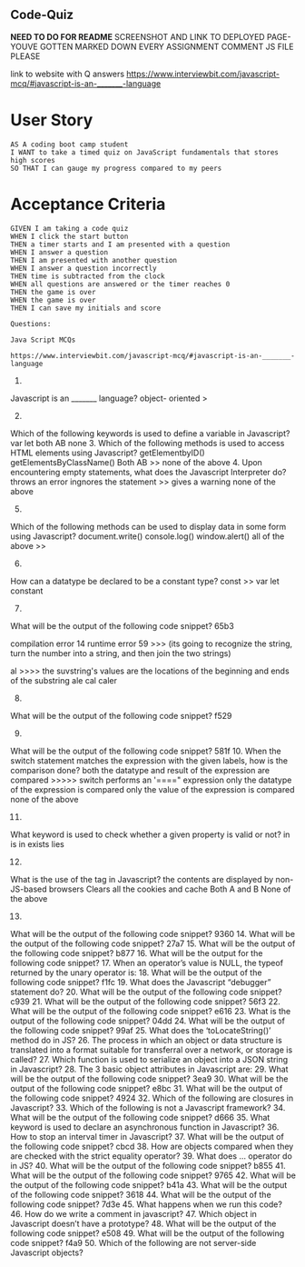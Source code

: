 ## Code-Quiz 


**NEED TO DO FOR README**
SCREENSHOT AND LINK TO DEPLOYED PAGE- YOUVE GOTTEN MARKED DOWN EVERY ASSIGNMENT
COMMENT JS FILE PLEASE

link to website with Q answers 
https://www.interviewbit.com/javascript-mcq/#javascript-is-an-_______-language



# User Story

    AS A coding boot camp student
    I WANT to take a timed quiz on JavaScript fundamentals that stores high scores
    SO THAT I can gauge my progress compared to my peers

# Acceptance Criteria

    GIVEN I am taking a code quiz
    WHEN I click the start button
    THEN a timer starts and I am presented with a question
    WHEN I answer a question
    THEN I am presented with another question
    WHEN I answer a question incorrectly
    THEN time is subtracted from the clock
    WHEN all questions are answered or the timer reaches 0
    THEN the game is over
    WHEN the game is over
    THEN I can save my initials and score

    Questions: 

    Java Script MCQs

    https://www.interviewbit.com/javascript-mcq/#javascript-is-an-_______-language
1.
Javascript is an _______ language?
object- oriented >

2.
Which of the following keywords is used to define a variable in Javascript?
var
let
both AB
none
3.
Which of the following methods is used to access HTML elements using Javascript?
getElementbyID()
getElementsByClassName()
Both AB >>
none of the above
4.
Upon encountering empty statements, what does the Javascript Interpreter do?
throws an error
ingnores the statement >>
gives a warning
none of the above

5.
Which of the following methods can be used to display data in some form using Javascript?
document.write()
console.log()
window.alert()
all of the above >>


6.
How can a datatype be declared to be a constant type?
const >>
var
let 
constant

7.
What will be the output of the following code snippet? 65b3
<script type="text/javascript">a = 5 + "9"; 
document.write(a); </script>
compilation error
14
runtime error 
59 >>> (its going to recognize the string, turn the number into a string, and then join the two strings) 
<script type="text/javascript" language="javascript">
    var a = "Scaler";
    var result = a.substring(2,4);
    document.write(result);

    </script>

al >>>>      the suvstring's values are the locations of the beginning and ends         of the substring
ale
cal
caler


8.
What will be the output of the following code snippet? f529


9.
What will be the output of the following code snippet? 581f
10.
When the switch statement matches the expression with the given labels, how is the comparison done?
both the datatype and result of the expression are compared  >>>>> switch performs an '====" expression
only the datatype of the expression is compared
only the value of the expression is compared 
none of the above


11.
What keyword is used to check whether a given property is valid or not?
 in
 is in
 exists
 lies

12.
What is the use of the <noscript> tag in Javascript?
the contents are displayed by non-JS-based browsers
Clears all the cookies and cache
Both A and B
None of the above


13.
What will be the output of the following code snippet? 9360
14.
What will be the output of the following code snippet? 27a7
15.
What will be the output of the following code snippet? b877
16.
What will be the output for the following code snippet?
17.
When an operator’s value is NULL, the typeof returned by the unary operator is:
18.
What will be the output of the following code snippet? f1fc
19.
What does the Javascript “debugger” statement do?
20.
What will be the output of the following code snippet? c939
21.
What will be the output of the following code snippet? 56f3
22.
What will be the output of the following code snippet? e616
23.
What is the output of the following code snippet? 04dd
24.
What will be the output of the following code snippet? 99af
25.
What does the ‘toLocateString()’ method do in JS?
26.
The process in which an object or data structure is translated into a format suitable for transferral over a network, or storage is called?
27.
Which function is used to serialize an object into a JSON string in Javascript?
28.
The 3 basic object attributes in Javascript are:
29.
What will be the output of the following code snippet? 3ea9
30.
What will be the output of the following code snippet? e8bc
31.
What will be the output of the following code snippet? 4924
32.
Which of the following are closures in Javascript?
33.
Which of the following is not a Javascript framework?
34.
What will be the output of the following code snippet? d666
35.
What keyword is used to declare an asynchronous function in Javascript?
36.
How to stop an interval timer in Javascript?
37.
What will be the output of the following code snippet? cbcd
38.
How are objects compared when they are checked with the strict equality operator?
39.
What does … operator do in JS?
40.
What will be the output of the following code snippet? b855
41.
What will be the output of the following code snippet? 9765
42.
What will be the output of the following code snippet? b41a
43.
What will be the output of the following code snippet? 3618
44.
What will be the output of the following code snippet? 7d3e
45.
What happens when we run this code?
46.
How do we write a comment in javascript?
47.
Which object in Javascript doesn’t have a prototype?
48.
What will be the output of the following code snippet? e508
49.
What will be the output of the following code snippet? f4a9
50.
Which of the following are not server-side Javascript objects?